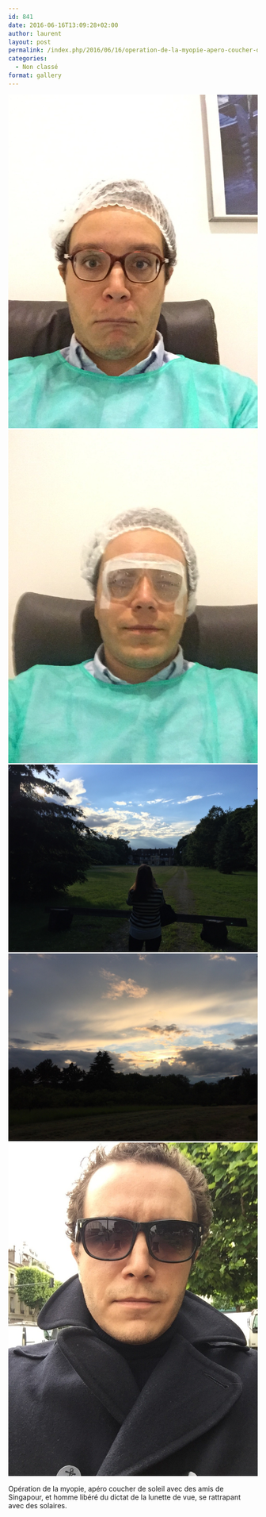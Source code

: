 ```yaml
---
id: 841
date: 2016-06-16T13:09:28+02:00
author: laurent
layout: post
permalink: /index.php/2016/06/16/operation-de-la-myopie-apero-coucher-de-soleil/
categories:
  - Non classé
format: gallery
---
```

<img src="/images/2016/06/tumblr_o8v8jvHazF1uuvt0bo1_1280.jpg" />
<img src="/images/2016/06/tumblr_o8v8jvHazF1uuvt0bo2_1280.jpg" />
<img src="/images/2016/06/tumblr_o8v8jvHazF1uuvt0bo3_1280.jpg" />
<img src="/images/2016/06/tumblr_o8v8jvHazF1uuvt0bo4_1280.jpg" />
<img src="/images/2016/06/tumblr_o8v8jvHazF1uuvt0bo5_1280.jpg" />

Opération de la myopie, apéro coucher de soleil avec des amis de Singapour, et homme libéré du dictat de la lunette de vue, se rattrapant avec des solaires.